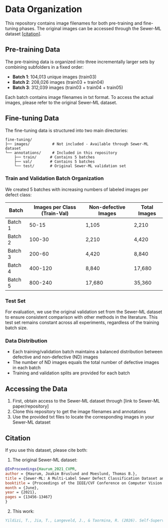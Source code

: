 # Data Organization

This repository contains image filenames for both pre-training and fine-tuning phases. The original images can be accessed through the Sewer-ML dataset [[citation](https://vap.aau.dk/sewer-ml/)].

## Pre-training Data

The pre-training data is organized into three incrementally larger sets by combining subfolders in a fixed order:

- **Batch 1**: 104,013 unique images (train03)
- **Batch 2**: 208,026 images (train03 + train04)
- **Batch 3**: 312,039 images (train03 + train04 + train05)

Each batch contains image filenames in txt format. To access the actual images, please refer to the original Sewer-ML dataset.

## Fine-tuning Data

The fine-tuning data is structured into two main directories:

```
fine-tuning/
├── images/          # Not included - Available through Sewer-ML dataset
└── annotations/     # Included in this repository
    ├── train/      # Contains 5 batches
    ├── val/        # Contains 5 batches
    └── test/       # Original Sewer-ML validation set
```

### Train and Validation Batch Organization

We created 5 batches with increasing numbers of labeled images per defect class:

| Batch   | Images per Class (Train-Val) | Non-defective Images | Total Images |
|---------|----------------------------|---------------------|--------------|
| Batch 1 | 50-15                      | 1,105              | 2,210        |
| Batch 2 | 100-30                     | 2,210              | 4,420        |
| Batch 3 | 200-60                     | 4,420              | 8,840        |
| Batch 4 | 400-120                    | 8,840              | 17,680       |
| Batch 5 | 800-240                    | 17,680             | 35,360       |

### Test Set
For evaluation, we use the original validation set from the Sewer-ML dataset to ensure consistent comparison with other methods in the literature. This test set remains constant across all experiments, regardless of the training batch size.

### Data Distribution
- Each training/validation batch maintains a balanced distribution between defective and non-defective (ND) images
- The number of ND images equals the total number of defective images in each batch
- Training and validation splits are provided for each batch

## Accessing the Data

1. First, obtain access to the Sewer-ML dataset through [link to Sewer-ML paper/repository]
2. Clone this repository to get the image filenames and annotations
3. Use the provided txt files to locate the corresponding images in your Sewer-ML dataset

## Citation

If you use this dataset, please cite both:

1. The original Sewer-ML dataset:
```bibtex
@InProceedings{Haurum_2021_CVPR,
author = {Haurum, Joakim Bruslund and Moeslund, Thomas B.},
title = {Sewer-ML: A Multi-Label Sewer Defect Classification Dataset and Benchmark},
booktitle = {Proceedings of the IEEE/CVF Conference on Computer Vision and Pattern Recognition (CVPR)},
month = {June},
year = {2021},
pages = {13456-13467}
}
```

2. This work:
```bibtex
Yildizi, T., Jia, T., Langeveld, J., & Taormina, R. (2026). Self-Supervised Learning Approach for Multi-label Sewer Defect Classification. Automation in Construction, ..
```

